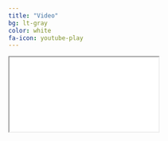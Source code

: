 ```yaml
---
title: "Video"
bg: lt-gray
color: white
fa-icon: youtube-play
---
```


<div class="icontain"><iframe src="//www.youtube.com/embed/NSoOYs4LH4k" allowfullscreen></iframe></div>
